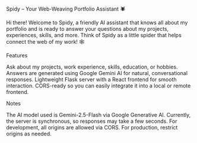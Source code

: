 Spidy – Your Web-Weaving Portfolio Assistant 🕷️

Hi there! Welcome to Spidy, a friendly AI assistant that knows all about my portfolio and is ready to answer your questions about my projects, experiences, skills, and more. Think of Spidy as a little spider that helps connect the web of my work! 🕸️

Features

Ask about my projects, work experience, skills, education, or hobbies.
Answers are generated using Google Gemini AI for natural, conversational responses.
Lightweight Flask server with a React frontend for smooth interaction.
CORS-ready so you can easily integrate it into a local or remote frontend.

Notes

The AI model used is Gemini-2.5-Flash via Google Generative AI.
Currently, the server is synchronous, so responses may take a few seconds.
For development, all origins are allowed via CORS. For production, restrict origins as needed.